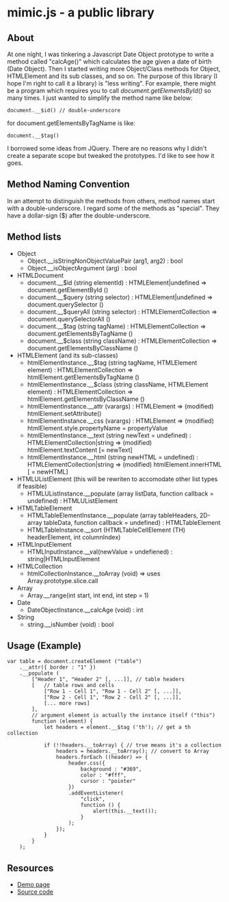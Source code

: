 # mimic.js - a public library

## About
At one night, I was tinkering a Javascript Date Object prototype to write a method called "calcAge()" which calculates the age given a date of birth (Date Object). Then I started writing more Object/Class methods for Object, HTMLElement and its sub classes, and so on. The purpose of this library (I hope I'm right to call it a library) is "less writing". For example, there might be a program which requires you to call *document.getElementsById()* so many times. I just wanted to simplify the method name like below:
```
document.__$id() // double-underscore
```
for document.getElementsByTagName is like:
```
document.__$tag()
```
I borrowed some ideas from JQuery. There are no reasons why I didn't create a separate scope but tweaked the prototypes. I'd like to see how it goes.


## Method Naming Convention
In an attempt to distinguish the methods from others, method names start with a double-underscore. I regard some of the methods as "special". They have a dollar-sign ($) after the double-underscore.

## Method lists
- Object
    - Object.__isStringNonObjectValuePair (arg1, arg2) : bool
    - Object.__isObjectArgument (arg) : bool
- HTMLDocument
    - document.__$id (string elementId) : HTMLElement|undefined => document.getElementById ()
    - document.__$query (string selector) : HTMLElement|undefined => document.querySelector ()
    - document.__$queryAll (string selector) : HTMLElementCollection => document.querySelectorAll ()
    - document.__$tag (string tagName) : HTMLElementCollection  => document.getElementsByTagName ()
    - document.__$class (string className) : HTMLElementCollection => document.getElementsByClassName ()
- HTMLElement (and its sub-classes)
    - htmlElementInstance.__$tag (string tagName, HTMLElement element) : HTMLElementCollection => htmlElement.getElementsByTagName ()
    - htmlElementInstance.__$class (string className, HTMLElement element) : HTMLElementCollection => htmlElement.getElementsByClassName ()
    - htmlElementInstance.__attr (varargs) : HTMLElement => (modified) htmlElement.setAttribute()
    - htmlElementInstance.__css (varargs) : HTMLElement => (modified) htmlElement.style.propertyName = propertyValue
    - htmlElementInstance.__text (string newText = undefined)  : HTMLElementCollection|string => (modified) htmlElement.textContent [= newText]
    - htmlElementInstance.__html (string newHTML = undefined) : HTMLElementCollection|string => (modified) htmlElement.innerHTML [ = newHTML]
- HTMLUListElement (this will be rewriten to accomodate other list types if feasible)
    - HTMLUListInstance.__populate (array listData, function callback = undefined) : HTMLUListElement
- HTMLTableElement
    - HTMLTableElementInstance.__populate (array tableHeaders, 2D-array tableData, function callback = undefined) : HTMLTableElement
    - HTMLTableInstance.__sort (HTMLTableCellElement (TH) headerElement, int columnIndex)
- HTMLInputElement
    - HTMLInputInstance.__val(newValue = undefiened) : string|HTMLInputElement 
- HTMLCollection
    - htmlCollectionInstance.__toArray (void) => uses Array.prototype.slice.call
- Array
    - Array.__range(int start, int end, int step = 1)
- Date
    - DateObjectInstance.__calcAge (void) : int
- String
    - string.__isNumber (void) : bool

## Usage (Example)
```
var table = document.createElement ("table")
    .__attr({ border : "1" })
    .__populate (
        ["Header 1", "Header 2" [, ...]], // table headers
        [   // table rows and cells
            ["Row 1 - Cell 1", "Row 1 - Cell 2" [, ...]],
            ["Row 2 - Cell 1", "Row 2 - Cell 2" [, ...]],
            [... more rows]
        ],
        // argument element is actually the instance itself ("this")
        function (element) {
            let headers = element.__$tag ('th'); // get a th collection

            if (!!headers.__toArray) { // true means it's a collection
                headers = headers.__toArray(); // convert to Array
                headers.forEach ((header) => {
                    header.css({
                        background : "#369",
                        color : "#fff",
                        cursor : "pointer"
                    })
                    .addEventListener(
                        "click",
                        function () {
                            alert(this.__text());
                        }
                    );
                });
            }
        }
    );
```

## Resources
- [Demo page](https://kotarow.github.io/MimicJS/mimicdemo.html)
- [Source code](https://kotarow.github.io/MimicJS/mimicdemo.html)
